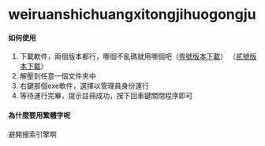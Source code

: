 # weiruanshichuangxitongjihuogongju
#### 如何使用

1. 下載軟件，兩個版本都行，哪個不亂碼就用哪個吧（[壹號版本下載](https://github.com/cxwithyxy/weiruanshichuangxitongjihuogongju/releases/download/1.0/win10.via.py2exe.zip)） （[貳號版本下載](https://github.com/cxwithyxy/weiruanshichuangxitongjihuogongju/releases/download/1.0/win10.via.pyinstaller.zip)）
2. 解壓到任意一個文件夾中
3. 右鍵那個exe軟件，選擇以管理員身份運行
4. 等待運行完畢，提示註冊成功，按下回車鍵關閉程序即可

#### 為什麼要用繁體字呢

避開搜索引擎啊
